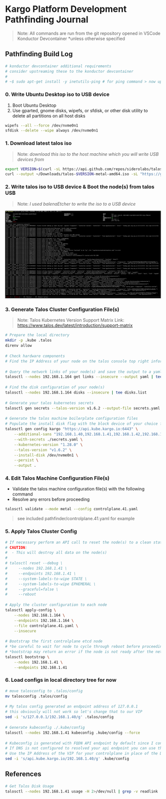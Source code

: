 # Kargo Platform Development Pathfinding Journal

> Note: All commands are run from the git repository opened in VSCode Konductor Devcontainer
> *unless otherwise specified

## Pathfinding Build Log

```bash
# konductor devcontainer additional requirements
# consider upstreaming these to the konductor devcontainer
#
# ~$ sudo apt-get install -y inetutils-ping # for ping command > now upstreamed
```

### 0. Write Ubuntu Desktop iso to USB device

1. Boot Ubuntu Desktop
1. Use gparted, gnome disks, wipefs, or sfdisk, or other disk utility to delete all partitions on all host disks

```bash
wipefs --all --force /dev/nvme0n1
sfdisk --delete --wipe always /dev/nvme0n1
```

### 1. Download latest talos iso

> Note: *download this iso to the host machine which you will write USB devices from*

```bash
export VERSION=$(curl -sL https://api.github.com/repos/siderolabs/talos/releases/latest | jq --raw-output .tag_name); echo $VERSION
curl --output ~/Downloads/talos-$VERSION-metal-amd64.iso -sL "https://github.com/siderolabs/talos/releases/download/$VERSION/metal-amd64.iso"
```

### 2. Write talos iso to USB device & Boot the node(s) from talos USB

> Note: *I used balenaEtcher to write the iso to a USB device*

![Alt text](.assets/01-talos-console.png)

### 3. Generate Talos Cluster Configuration File(s)

> Note: Talos Kubernetes Version Support Matrix Link: https://www.talos.dev/latest/introduction/support-matrix

```bash
# Prepare the local directory
mkdir -p .kube .talos
direnv allow

# Check hardware components
# Find the IP Address of your node on the talos console top right information list

# Query the network links of your node(s) and save the output to a yaml file
talosctl --nodes 192.168.1.164 get links --insecure --output yaml | tee links.yaml

# Find the disk configuration of your node(s)
talosctl --nodes 192.168.1.164 disks --insecure | tee disks.list

# Generate your talos kubernetes secrets
talosctl gen secrets --talos-version v1.6.2 --output-file secrets.yaml

# Generate the talos machine boilerplate configuration files
# Populate the install disk flag with the block device of your choice following the disks.list from earlier
talosctl gen config kargo "https://api.kube.kargo.io:6443" \
    --additional-sans "192.168.1.40,192.168.1.41,192.168.1.42,192.168.1.43,api.kube.kargo.io" \
    --with-secrets ./secrets.yaml \
    --kubernetes-version "1.28.0" \
    --talos-version "v1.6.2" \
    --install-disk /dev/nvme0n1 \
    --persist \
    --output .
```

### 4. Edit Talos Machine Configuration File(s)

- Validate the talos machine configuration file(s) with the following command
- Resolve any errors before proceeding

```bash
talosctl validate --mode metal --config controlplane.41.yaml
```

> see included pathfinder/controlplane.41.yaml for example

### 5. Apply Talos Cluster Config

```bash
# If necessary perform an API call to reset the node(s) to a clean state
# CAUTION:
#  - This will destroy all data on the node(s)
#
# talosctl reset --debug \
#     --nodes 192.168.1.41 \
#     --endpoints 192.168.1.41 \
#     --system-labels-to-wipe STATE \
#     --system-labels-to-wipe EPHEMERAL \
#     --graceful=false \
#     --reboot

# Apply the cluster configuration to each node
talosctl apply-config \
    --nodes 192.168.1.164 \
    --endpoints 192.168.1.164 \
    --file controlplane.41.yaml \
    --insecure

# Bootstrap the first controlplane etcd node
# *be careful to wait for node to cycle through reboot before proceeding to bootstrap command
# *bootstrap may return an error if the node is not ready after the network bridge creation config applies
talosctl bootstrap \
    --nodes 192.168.1.41 \
    --endpoints 192.168.1.41
```

### 6. Load configs in local directory tree for now

```bash
# move talosconfig to .talos/config
mv talosconfig .talos/config

# My talos config generated an endpoint address of 127.0.0.1
# this obviously will not work so let's change that to our VIP
sed -i 's/127.0.0.1/192.168.1.40/g' .talos/config

# Generate kubeconfig ./.kube/config
talosctl --nodes 192.168.1.41 kubeconfig .kube/config --force

# Kubeconfig is generated with FQDN API endpoint by default since I configured it in the machine cfg
# If DNS is not configured to resolved your api endpoint you can use the following command to replace the FQDN with the IP Address
# Use the IP Address of the VIP for your controlplane in place of the DNS name of your endpoint
sed -i 's/api.kube.kargo.io/192.168.1.40/g' .kube/config
```


## References

```bash
# Get Talos Disk Usage
talosctl --nodes 192.168.1.41 usage -H 2>/dev/null | grep -v readlink | tee du.list
```